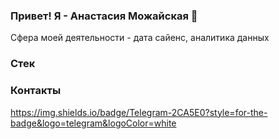 ### Привет! Я - Анастасия Можайская 👋

Сфера моей деятельности - дата сайенс, аналитика данных

### Стек

### Контакты
https://img.shields.io/badge/Telegram-2CA5E0?style=for-the-badge&logo=telegram&logoColor=white
